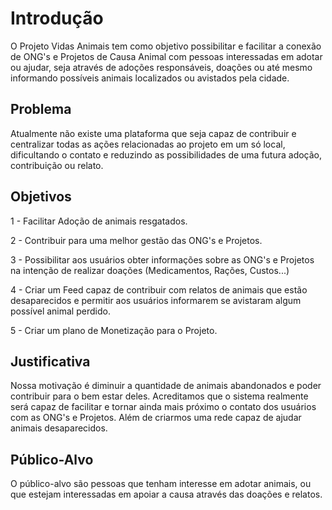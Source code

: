 # Introdução

O Projeto Vidas Animais tem como objetivo possibilitar e facilitar a conexão de ONG's e Projetos de Causa Animal com pessoas interessadas em adotar ou ajudar, seja através de adoções responsáveis, doações ou até mesmo informando possíveis animais localizados ou avistados pela cidade.

## Problema

Atualmente não existe uma plataforma que seja capaz de contribuir e centralizar todas as ações relacionadas ao projeto em um só local, dificultando o contato e reduzindo as possibilidades de uma futura adoção, contribuição ou relato.

## Objetivos

<p> 1 - Facilitar Adoção de animais resgatados.</p>
<p> 2 - Contribuir para uma melhor gestão das ONG's e Projetos.</p>
<p> 3 - Possibilitar aos usuários obter informações sobre as ONG's e Projetos na intenção de realizar doações (Medicamentos, Rações, Custos...)</p>
<p> 4 - Criar um Feed capaz de contribuir com relatos de animais que estão desaparecidos e permitir aos usuários informarem se avistaram algum possível animal perdido.</p>
<p> 5 - Criar um plano de Monetização para o Projeto.</p>

## Justificativa

Nossa motivação é diminuir a quantidade de animais abandonados e poder contribuir para o bem estar deles. Acreditamos que o sistema realmente será capaz de facilitar e tornar ainda mais próximo o contato dos usuários com as ONG's e Projetos. Além de criarmos uma rede capaz de ajudar animais desaparecidos.

## Público-Alvo

O público-alvo são pessoas que tenham interesse em adotar animais, ou que estejam interessadas em apoiar a causa através das doações e relatos.
